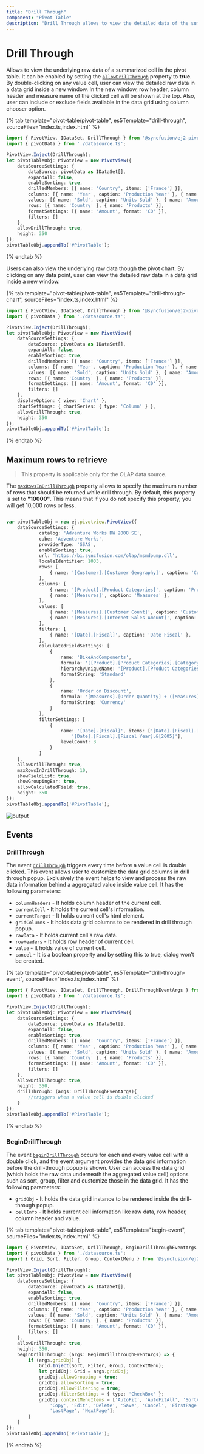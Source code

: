 ```yaml
---
title: "Drill Through"
component: "Pivot Table"
description: "Drill Through allows to view the detailed data of the summarized cell."
---
```


# Drill Through

Allows to view the underlying raw data of a summarized cell in the pivot table. It can be enabled by setting the [`allowDrillThrough`](https://ej2.syncfusion.com/javascript/documentation/api/pivotview#allowdrillthrough) property to **true**. By double-clicking on any value cell, user can view the detailed raw data in a data grid inside a new window. In the new window, row header, column header and measure name of the clicked cell will be shown at the top. Also, user can include or exclude fields available in the data grid using column chooser option.

{% tab template="pivot-table/pivot-table", es5Template="drill-through", sourceFiles="index.ts,index.html" %}

```typescript
import { PivotView, IDataSet, DrillThrough } from '@syncfusion/ej2-pivotview';
import { pivotData } from './datasource.ts';

PivotView.Inject(DrillThrough);
let pivotTableObj: PivotView = new PivotView({
    dataSourceSettings: {
        dataSource: pivotData as IDataSet[],
        expandAll: false,
        enableSorting: true,
        drilledMembers: [{ name: 'Country', items: ['France'] }],
        columns: [{ name: 'Year', caption: 'Production Year' }, { name: 'Quarter' }],
        values: [{ name: 'Sold', caption: 'Units Sold' }, { name: 'Amount', caption: 'Sold Amount' }],
        rows: [{ name: 'Country' }, { name: 'Products' }],
        formatSettings: [{ name: 'Amount', format: 'C0' }],
        filters: []
    },
    allowDrillThrough: true,
    height: 350
});
pivotTableObj.appendTo('#PivotTable');

```

{% endtab %}

Users can also view the underlying raw data though the pivot chart. By clicking on any data point, user can view the detailed raw data in a data grid inside a new window.

{% tab template="pivot-table/pivot-table", es5Template="drill-through-chart", sourceFiles="index.ts,index.html" %}

```typescript
import { PivotView, IDataSet, DrillThrough } from '@syncfusion/ej2-pivotview';
import { pivotData } from './datasource.ts';

PivotView.Inject(DrillThrough);
let pivotTableObj: PivotView = new PivotView({
    dataSourceSettings: {
        dataSource: pivotData as IDataSet[],
        expandAll: false,
        enableSorting: true,
        drilledMembers: [{ name: 'Country', items: ['France'] }],
        columns: [{ name: 'Year', caption: 'Production Year' }, { name: 'Quarter' }],
        values: [{ name: 'Sold', caption: 'Units Sold' }, { name: 'Amount', caption: 'Sold Amount' }],
        rows: [{ name: 'Country' }, { name: 'Products' }],
        formatSettings: [{ name: 'Amount', format: 'C0' }],
        filters: []
    },
    displayOption: { view: 'Chart' },
    chartSettings: { chartSeries: { type: 'Column' } },
    allowDrillThrough: true,
    height: 350
});
pivotTableObj.appendTo('#PivotTable');

```

{% endtab %}

## Maximum rows to retrieve

> This property is applicable only for the OLAP data source.

The [`maxRowsInDrillThrough`](https://ej2.syncfusion.com/javascript/documentation/api/pivotview/#maxrowsindrillthrough) property allows to specify the maximum number of rows that should be returned while drill through. By default, this property is set to **"10000"**. This means that if you do not specify this property, you will get 10,000 rows or less.

```typescript

var pivotTableObj = new ej.pivotview.PivotView({
    dataSourceSettings: {
            catalog: 'Adventure Works DW 2008 SE',
            cube: 'Adventure Works',
            providerType: 'SSAS',
            enableSorting: true,
            url: 'https://bi.syncfusion.com/olap/msmdpump.dll',
            localeIdentifier: 1033,
            rows: [
                { name: '[Customer].[Customer Geography]', caption: 'Customer Geography' },
            ],
            columns: [
                { name: '[Product].[Product Categories]', caption: 'Product Categories' },
                { name: '[Measures]', caption: 'Measures' },
            ],
            values: [
                { name: '[Measures].[Customer Count]', caption: 'Customer Count' },
                { name: '[Measures].[Internet Sales Amount]', caption: 'Internet Sales Amount' }
            ],
            filters: [
                { name: '[Date].[Fiscal]', caption: 'Date Fiscal' },
            ],
            calculatedFieldSettings: [
                {
                    name: 'BikeAndComponents',
                    formula: '([Product].[Product Categories].[Category].[Bikes] + [Product].[Product Categories].[Category].[Components] )',
                    hierarchyUniqueName: '[Product].[Product Categories]',
                    formatString: 'Standard'
                },
                {
                    name: 'Order on Discount',
                    formula: '[Measures].[Order Quantity] + ([Measures].[Order Quantity] * 0.10)',
                    formatString: 'Currency'
                }
            ],
            filterSettings: [
                {
                    name: '[Date].[Fiscal]', items: ['[Date].[Fiscal].[Fiscal Quarter].&[2002]&[4]',
                        '[Date].[Fiscal].[Fiscal Year].&[2005]'],
                    levelCount: 3
                }
            ]
    },
    allowDrillThrough: true,
    maxRowsInDrillThrough: 10,
    showFieldList: true,
    showGroupingBar: true,
    allowCalculatedField: true,
    height: 350
});
pivotTableObj.appendTo('#PivotTable');

```

![output](images/maxrows.png)

## Events

### DrillThrough

The event [`drillThrough`](https://ej2.syncfusion.com/javascript/documentation/api/pivotview#drillthrough) triggers every time before a value cell is double clicked. This event allows user to customize the data grid columns in drill through popup. Exclusively the event helps to view and process the raw data information behind a aggregated value inside value cell. It has the following parameters:

* `columnHeaders` - It holds column header of the current cell.
* `currentCell` - It holds the current cell's information.
* `currentTarget` - It holds current cell's html element.
* `gridColumns` - It holds data grid columns to be rendered in drill through popup.
* `rawData` - It holds current cell's raw data.
* `rowHeaders` - It holds row header of current cell.
* `value` - It holds value of current cell.
* `cancel` - It is a boolean property and by setting this to true, dialog won’t be created.

{% tab template="pivot-table/pivot-table", es5Template="drill-through-event", sourceFiles="index.ts,index.html" %}

```typescript
import { PivotView, IDataSet, DrillThrough, DrillThroughEventArgs } from '@syncfusion/ej2-pivotview';
import { pivotData } from './datasource.ts';

PivotView.Inject(DrillThrough);
let pivotTableObj: PivotView = new PivotView({
    dataSourceSettings: {
        dataSource: pivotData as IDataSet[],
        expandAll: false,
        enableSorting: true,
        drilledMembers: [{ name: 'Country', items: ['France'] }],
        columns: [{ name: 'Year', caption: 'Production Year' }, { name: 'Quarter' }],
        values: [{ name: 'Sold', caption: 'Units Sold' }, { name: 'Amount', caption: 'Sold Amount' }],
        rows: [{ name: 'Country' }, { name: 'Products' }],
        formatSettings: [{ name: 'Amount', format: 'C0' }],
        filters: []
    },
    allowDrillThrough: true,
    height: 350,
    drillThrough: (args: DrillThroughEventArgs){
        //triggers when a value cell is double clicked
    }
});
pivotTableObj.appendTo('#PivotTable');

```

{% endtab %}

### BeginDrillThrough

The event [`beginDrillThrough`](https://ej2.syncfusion.com/javascript/documentation/api/pivotview#begindrillthrough) occurs for each and every value cell with a double click, and the event argument provides the data grid information before the drill-through popup is shown. User can access the data grid (which holds the raw data underneath the aggregated value cell) options such as sort, group, filter and customize those in the data grid. It has the following parameters:

* `gridObj` - It holds the data grid instance to be rendered inside the drill-through popup.
* `cellInfo` - It holds current cell information like raw data, row header, column header and value.

{% tab template="pivot-table/pivot-table", es5Template="begin-event", sourceFiles="index.ts,index.html" %}

```typescript
import { PivotView, IDataSet, DrillThrough, BeginDrillThroughEventArgs } from '@syncfusion/ej2-pivotview';
import { pivotData } from './datasource.ts';
import { Grid, Sort, Filter, Group, ContextMenu } from '@syncfusion/ej2-grids';

PivotView.Inject(DrillThrough);
let pivotTableObj: PivotView = new PivotView({
    dataSourceSettings: {
        dataSource: pivotData as IDataSet[],
        expandAll: false,
        enableSorting: true,
        drilledMembers: [{ name: 'Country', items: ['France'] }],
        columns: [{ name: 'Year', caption: 'Production Year' }, { name: 'Quarter' }],
        values: [{ name: 'Sold', caption: 'Units Sold' }, { name: 'Amount', caption: 'Sold Amount' }],
        rows: [{ name: 'Country' }, { name: 'Products' }],
        formatSettings: [{ name: 'Amount', format: 'C0' }],
        filters: []
    },
    allowDrillThrough: true,
    height: 350,
    beginDrillThrough: (args: BeginDrillThroughEventArgs) => {
        if (args.gridObj) {
            Grid.Inject(Sort, Filter, Group, ContextMenu);
            let gridObj: Grid = args.gridObj;
            gridObj.allowGrouping = true;
            gridObj.allowSorting = true;
            gridObj.allowFiltering = true;
            gridObj.filterSettings = { type: 'CheckBox' };
            gridObj.contextMenuItems = ['AutoFit', 'AutoFitAll', 'SortAscending', 'SortDescending',
                'Copy', 'Edit', 'Delete', 'Save', 'Cancel', 'FirstPage', 'PrevPage',
                'LastPage', 'NextPage'];
        }
    }
});
pivotTableObj.appendTo('#PivotTable');

```

{% endtab %}